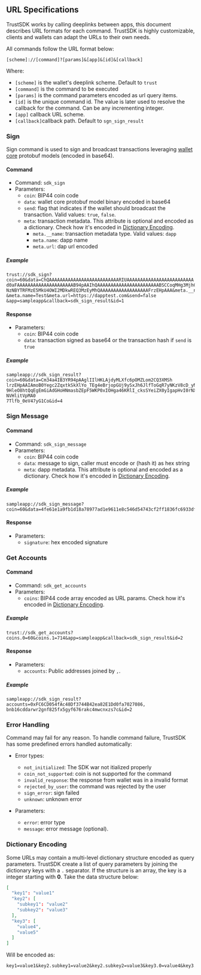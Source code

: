 ## URL Specifications

TrustSDK works by calling deeplinks between apps, this document describes URL formats for each command. TrustSDK is highly customizable, clients and wallets can adapt the URLs to their own needs. 

All commands follow the URL format below:

`[scheme]://[command]?[params]&[app]&[id]&[callback]`

Where: 
* `[scheme]` is the wallet's deeplink scheme. Default to `trust`
* `[command]` is the command to be executed
* `[params]` is the command parameters encoded as url query items.
* `[id]` is the unique command id. The value is later used to resolve the callback for the command. Can be any incrementing integer.
* `[app]` callback URL scheme. 
* `[callback]`callback path. Default to `sgn_sign_result`

### Sign

Sign command is used to sign and broadcast transactions leveraging [wallet core](/wallet-core/wallet-core.md) protobuf models (encoded in base64).

#### Command
* Command: `sdk_sign`
* Parameters:
  * `coin`: BIP44 coin code
  * `data`: wallet core protobuf model binary encoded in base64
  * `send`: flag that indicates if the wallet should broadcast the transaction. Valid values: `true`, `false`.
  * `meta`: transaction metadata. This attribute is optional and encoded as a dictionary. Check how it's encoded in [Dictionary Encoding](#dictionary-encoding).
    * `meta.__name`: transaction metadata type. Valid values: `dapp`
    * `meta.name`: dapp name
    * `meta.url`: dap url encoded

##### Example

```shell
trust://sdk_sign?coin=60&data=ChQAAAAAAAAAAAAAAAAAAAAAAAAAARIUAAAAAAAAAAAAAAAAAAAAAAAAA
d0aFAAAAAAAAAAAAAAAAAAAAAB94pAAIhQAAAAAAAAAAAAAAAAAAAAAAABSCCoqMHg3MjhCMDIzNzcyMzBiNWRm
NzNBYTRFMzE5MkU4OWI2MDkwREQ3MzEyMhQAAAAAAAAAAAAAAAAAAFrzEHpAAA&meta.__name=dapp
&meta.name=Test&meta.url=https://dapptest.com&send=false
&app=sampleapp&callback=sdk_sign_result&id=1
```

#### Response
* Parameters:
  * `coin`: BIP44 coin code
  * `data`: transaction signed as base64 or the transaction hash if `send` is `true`

##### Example

```shell
sampleapp://sdk_sign_result?coin=60&data=Cm34a4IB3YR94pAAglIIlHKLAjdyMLXfc6pOMZLom2CQ3XMSh
lrzEHpAAIAmoB0Yegc2ZqxtkSkXlYo_TEg4eBrjopGUj9ySxJh6JlfToGqR7yNKzV8cD_yN_jVR5YrVaTANO05X2_
9HleO8htQqEgEmGiAdGHoHNmasbZEpF5WKP0xIOHga46KRlI_cksSYeiZX0yIgapHvI0rNXxwP_I3-NVHlitVpMA0
7Tlfb_0eV47yG1Co&id=4
```

### Sign Message

#### Command
* Command: `sdk_sign_message`
* Parameters:
  * `coin`: BIP44 coin code
  * `data`: message to sign, caller must encode or (hash it) as hex string
  * `meta`: dapp metadata. This attribute is optional and encoded as a dictionary. Check how it's encoded in [Dictionary Encoding](#dictionary-encoding).

##### Example

```shell
sampleapp://sdk_sign_message?coin=60&data=4fe61e1a9fb1d18a78977ad1e9611e8c546d54743cf2ff1836fc6933df9f1a54&app=trustsdk&callback=sdk_sign_result&id=1
```

#### Response
* Parameters:
  * `signature`: hex encoded signature

### Get Accounts

#### Command

* Command: `sdk_get_accounts`
* Parameters:
  * `coins`: BIP44 code array encoded as URL params. Check how it's encoded in [Dictionary Encoding](#dictionary-encoding).

##### Example

```shell
trust://sdk_get_accounts?coins.0=60&coins.1=714&app=sampleapp&callback=sdk_sign_result&id=2
```

#### Response
* Parameters:
  * `accounts`: Public addresses joined by `,`.

##### Example

```shell
sampleapp://sdk_sign_result?accounts=0xFC6CD054fAc48Df3744B42ea82E1Dd0fa7027086,
bnb16cddarwr2gnf825fx5gyf676rakc4mwcnxzs7c&id=2
```

### Error Handling

Command may fail for any reason. To handle command failure, TrustSDK has some predefined errors handled automatically:

* Error types:
  * `not_initialized`: The SDK war not itialized properly
  * `coin_not_supported`: coin is not supported for the command
  * `invalid_response`: the response from wallet was in a invalid format
  * `rejected_by_user`: the command was rejected by the user
  * `sign_error`: sign failed
  * `unknown`: unknown error

* Parameters:
  * `error`: error type
  * `message`: error message (optional).

### Dictionary Encoding

Some URLs may contain a multi-level dictionary structure encoded as query parameters. TrustSDK create a list of query parameters by joining the dictionary keys with a `.` separator. If the structure is an array, the key is a integer starting with **0**. Take the data structure below:

```json
[
  "key1": "value1"
  "key2": [
    "subkey1": "value2"
    "subkey2": "value3"
  ],
  "key3": [ 
    "value4", 
    "value5"
  ]
]
```

Will be encoded as:

```shell
key1=value1&key2.subkey1=value2&key2.subkey2=value3&key3.0=value4&key3.1=value5
```

